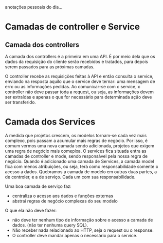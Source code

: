 anotações pessoais do dia...

# Camadas de controller e Service

## Camada dos controllers

A camada dos controllers é a primeira em uma API. É por meio dela que os dados da requisição do cliente serão recebidos e tratados, para depois serem passados para as próximas camadas.

O controller recebe as requisições feitas à API e então consulta o service, enviando na resposta aquilo que o service deve ternar: uma mensagem de erro ou as informações pedidas. Ao comunicar-se com o service, o controller não deve passar toda a request, ou seja, as informações devem ser extraídas e apenas  o que for necessário para determinada ação deve ser transferido.

# Camada dos Services

A medida que projetos crescem, os modelos tornam-se cada vez mais complexo, pois passam a acumular mais regras de negócio. Por isso, é comum vermos uma nova camada sendo adicionada, projetos que exigem uma regra de negócio mais comeplxa.
O services fica situada entra as camadas de controller e mode, sendo responsável pela nossa regra de negócio. Quando é adicionado uma camada de Services, a camada model fica com menos atribuições, ou seja, terá como responsabilidade somente o acesso a dados. Quebramos a camada de modelo em outras duas partes, a de controler, e a de serviço. Cada um com sua responsabilidade.

Uma boa camada de serviço faz:
- centraliza o acesso aos dados e funções externas
- abstrai regras de negócio complexas do seu modelo

O que ela não deve fazer:
- não deve ter nenhum tipo de informação sobre o acesso a camada de dados. (não ter nenhuma query SQL).
- Não receber nada relacionado ao HTTP, seja o request ou o response.
- O controller deve mandar apenas o necessário para o service.

